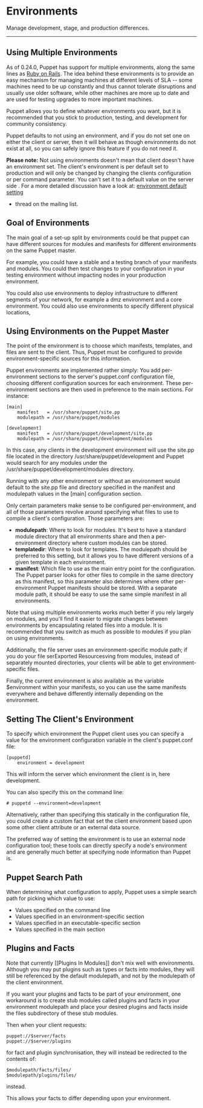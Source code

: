 Environments
============

Manage development, stage, and production differences.

* * * 

Using Multiple Environments
---------------------------

As of 0.24.0, Puppet has support for multiple environments, along
the same lines as
[Ruby on Rails](http://wiki.rubyonrails.org/rails/pages/Environments).
The idea behind these environments is to provide an easy mechanism
for managing machines at different levels of SLA -- some machines
need to be up constantly and thus cannot tolerate disruptions and
usually use older software, while other machines are more up to
date and are used for testing upgrades to more important machines.

Puppet allows you to define whatever environments you want, but it
is recommended that you stick to production, testing, and
development for community consistency.

Puppet defaults to not using an environment, and if you do not set
one on either the client or server, then it will behave as though
environments do not exist at all, so you can safely ignore this
feature if you do not need it.

**Please note:** Not using environments doesn't mean that client
doesn't have an environment set. The client's environment is per
default set to production and will only be changed by changing the
clients configuration or per command parameter. You can't set it to
a default value on the server side . For a more detailed discussion
have a look at:
[environment default setting](http://groups.google.com/group/puppet-users/browse_thread/thread/f97bfad1e46c83c4?hl=en#)
- thread on the mailing list.

Goal of Environments
--------------------

The main goal of a set-up split by environments could be that
puppet can have different sources for modules and manifests for
different environments on the same Puppet master.

For example, you could have a stable and a testing branch of your
manifests and modules. You could then test changes to your
configuration in your testing environment without impacting nodes
in your production environment.

You could also use environments to deploy infrastructure to
different segments of your network, for example a dmz environment
and a core environment. You could also use environments to specify
different physical locations,

Using Environments on the Puppet Master
---------------------------------------

The point of the environment is to choose which manifests,
templates, and files are sent to the client. Thus, Puppet must be
configured to provide environment-specific sources for this
information.

Puppet environments are implemented rather simply: You add
per-environment sections to the server's puppet.conf configuration
file, choosing different configuration sources for each
environment. These per-environment sections are then used in
preference to the main sections. For instance:

    [main]
        manifest   = /usr/share/puppet/site.pp
        modulepath = /usr/share/puppet/modules
    
    [development]
        manifest   = /usr/share/puppet/development/site.pp
        modulepath = /usr/share/puppet/development/modules

In this case, any clients in the development environment will use
the site.pp file located in the directory
/usr/share/puppet/development and Puppet would search for any
modules under the /usr/share/puppet/development/modules directory.

Running with any other environment or without an environment would
default to the site.pp file and directory specified in the manifest
and modulepath values in the [main] configuration section.

Only certain parameters make sense to be configured
per-environment, and all of those parameters revolve around
specifying what files to use to compile a client's configuration.
Those parameters are:

-   **modulepath**: Where to look for modules. It's best to have a
    standard module directory that all environments share and then a
    per-environment directory where custom modules can be stored.
-   **templatedir**: Where to look for templates. The modulepath
    should be preferred to this setting, but it allows you to have
    different versions of a given template in each environment.
-   **manifest**: Which file to use as the main entry point for the
    configuration. The Puppet parser looks for other files to compile
    in the same directory as this manifest, so this parameter also
    determines where other per-environment Puppet manifests should be
    stored. With a separate module path, it should be easy to use the
    same simple manifest in all environments.

Note that using multiple environments works much better if you rely
largely on modules, and you'll find it easier to migrate changes
between environments by encapsulating related files into a module.
It is recommended that you switch as much as possible to modules if
you plan on using environments.

Additionally, the file server uses an environment-specific module
path; if you do your file serExported Resourcesving from modules, instead of
separately mounted directories, your clients will be able to get
environment-specific files.

Finally, the current environment is also available as the variable
$environment within your manifests, so you can use the same
manifests everywhere and behave differently internally depending on
the environment.

Setting The Client's Environment
--------------------------------

To specify which environment the Puppet client uses you can specify
a value for the environment configuration variable in the client's
puppet.conf file:

    [puppetd]
        environment = development

This will inform the server which environment the client is in,
here development.

You can also specify this on the command line:

    # puppetd --environment=development

Alternatively, rather than specifying this statically in the
configuration file, you could create a custom fact that set the
client environment based upon some other client attribute or an
external data source.

The preferred way of setting the environment is to use an external
node configuration tool; these tools can directly specify a node's
environment and are generally much better at specifying node
information than Puppet is.

Puppet Search Path
------------------

When determining what configuration to apply, Puppet uses a simple
search path for picking which value to use:

-   Values specified on the command line
-   Values specified in an environment-specific section
-   Values specified in an executable-specific section
-   Values specified in the main section

Plugins and Facts
-----------------

Note that currently [[Plugins In Modules]] don't mix well with
environments. Although you may put plugins such as types or facts
into modules, they will still be referenced by the default
modulepath, and not by the modulepath of the client environment.

If you want your plugins and facts to be part of your environment,
one workaround is to create stub modules called plugins and facts
in your environment modulepath and place your desired plugins and
facts inside the files subdirectory of these stub modules.

Then when your client requests:

    puppet://$server/facts
    puppet://$server/plugins

for fact and plugin synchronisation, they will instead be
redirected to the contents of:

    $modulepath/facts/files/
    $modulepath/plugins/files/

instead.

This allows your facts to differ depending upon your environment.




